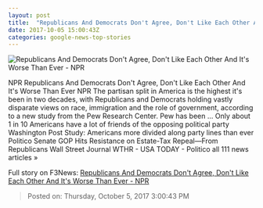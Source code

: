 ```yaml
---
layout: post
title:  "Republicans And Democrats Don't Agree, Don't Like Each Other And It's Worse Than Ever - NPR"
date: 2017-10-05 15:00:43Z
categories: google-news-top-stories
---
```


![Republicans And Democrats Don't Agree, Don't Like Each Other And It's Worse Than Ever - NPR](https://media.npr.org/assets/img/2017/10/05/gettyimages-621759256_wide-667283f3a19ad7c6d12519535ed2359fdbafed8a.jpg?s=1400)

NPR Republicans And Democrats Don't Agree, Don't Like Each Other And It's Worse Than Ever NPR The partisan split in America is the highest it's been in two decades, with Republicans and Democrats holding vastly disparate views on race, immigration and the role of government, according to a new study from the Pew Research Center. Pew has been ... Only about 1 in 10 Americans have a lot of friends of the opposing political party Washington Post Study: Americans more divided along party lines than ever Politico Senate GOP Hits Resistance on Estate-Tax Repeal—From Republicans Wall Street Journal WTHR - USA TODAY - Politico all 111 news articles »


Full story on F3News: [Republicans And Democrats Don't Agree, Don't Like Each Other And It's Worse Than Ever - NPR](http://www.f3nws.com/n/egJRFG)

> Posted on: Thursday, October 5, 2017 3:00:43 PM
